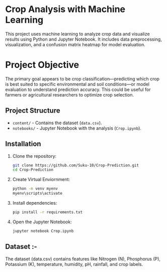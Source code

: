 # Crop Analysis with Machine Learning

This project uses machine learning to analyze crop data and visualize results using Python and Jupyter Notebook. It includes data preprocessing, visualization, and a confusion matrix heatmap for model evaluation.

# Project Objective 

The primary goal appears to be crop classification—predicting which crop is best suited to specific environmental and soil conditions—or model evaluation to understand prediction accuracy. This could be useful for farmers or agricultural researchers to optimize crop selection.

## Project Structure
- `content/` - Contains the dataset (`data.csv`).
- `notebooks/` - Jupyter Notebook with the analysis (`Crop.ipynb`).

## Installation
1. Clone the repository:
   ```bash
   git clone https://github.com/Suku-10/Crop-Prediction.git
   cd Crop-Prediction

2. Create Virtual Enviornment:
    ```bash
    python -m venv myenv
    myenv\scripts\activate

3. Install dependencies:
    ```bash
    pip install -r requirements.txt

4. Open the Jupyter Notebook:
    ```bash 
    jupyter notebook Crop.ipynb

## Dataset :- 
The dataset (data.csv) contains features like Nitrogen (N), Phosphorus (P), Potassium (K), temperature, humidity, pH, rainfall, and crop labels.


